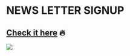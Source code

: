 # NEWS LETTER SIGNUP
## [Check it here](https://infinite-ocean-93601.herokuapp.com/) :fire:
![](https://media.giphy.com/media/SWWfHiIezaUEgBaGgR/giphy.gif)

